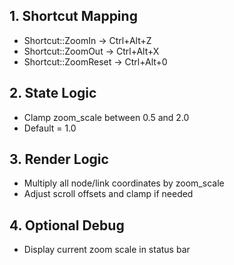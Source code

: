 ## 1. Shortcut Mapping
- Shortcut::ZoomIn → Ctrl+Alt+Z
- Shortcut::ZoomOut → Ctrl+Alt+X
- Shortcut::ZoomReset → Ctrl+Alt+0

## 2. State Logic
- Clamp zoom_scale between 0.5 and 2.0
- Default = 1.0

## 3. Render Logic
- Multiply all node/link coordinates by zoom_scale
- Adjust scroll offsets and clamp if needed

## 4. Optional Debug
- Display current zoom scale in status bar


